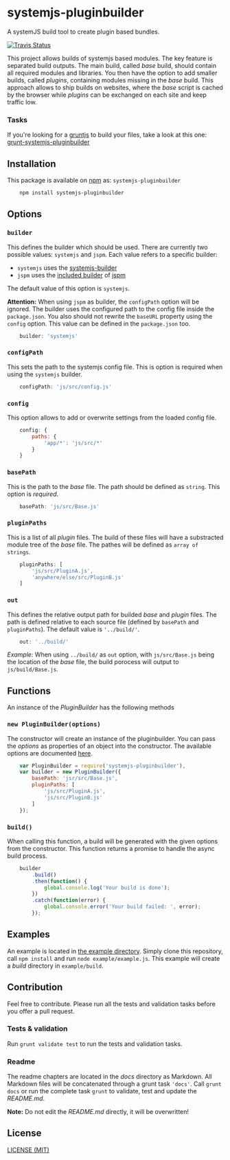 # systemjs-pluginbuilder

A systemJS build tool to create plugin based bundles.

[![Travis Status](https://travis-ci.org/moccu/systemjs-pluginbuilder.png?branch=master)](https://travis-ci.org/moccu/systemjs-pluginbuilder)

This project allows builds of systemjs based modules. The key feature is
separated build outputs. The main build, called _base_ build, should contain all
required modules and libraries. You then have the option to add smaller builds,
called _plugins_, containing modules missing in the _base_ build. This approach
allows to ship builds on websites, where the _base_ script is cached by the
browser while _plugins_ can be exchanged on each site and keep traffic low.

### Tasks

If you're looking for a [gruntjs](http://gruntjs.com/) to build your
files, take a look at this one: [grunt-systemjs-pluginbuilder](https://github.com/moccu/grunt-systemjs-pluginbuilder)

## Installation

This package is available on [npm](https://www.npmjs.com/package/systemjs-pluginbuilder)
as: `systemjs-pluginbuilder`

``` sh
	npm install systemjs-pluginbuilder
```

## Options

### ```builder```

This defines the builder which should be used. There are currently two possible
values: ```systemjs``` and ```jspm```. Each value refers to a specific builder:

* ```systemjs``` uses the [systemjs-builder](https://github.com/systemjs/builder)
* ```jspm``` uses the [included builder](https://github.com/jspm/jspm-cli/blob/master/lib/bundle.js) of [jspm](https://github.com/jspm/jspm-cli)

The default value of this option is ```systemjs```.

**Attention:** When using ```jspm``` as builder, the ```configPath``` option will
be ignored. The builder uses the configured path to the config file inside the
```package.json```. You also should not rewrite the ```baseURL``` property using
the ```config``` option. This value can be defined in the ```package.json``` too.

```javascript
	builder: 'systemjs'
```

### ```configPath```

This sets the path to the systemjs config file. This is option is required when
using the ```systemjs``` builder.

```javascript
	configPath: 'js/src/config.js'
```

### ```config```

This option allows to add or overwrite settings from the loaded config file.

```javascript
	config: {
		paths: {
			'app/*': 'js/src/*'
		}
	}
```

### ```basePath```

This is the path to the _base_ file. The path should be defined as ```string```.
This option is _required_.

```javascript
	basePath: 'js/src/Base.js'
```

### ```pluginPaths```

This is a list of all _plugin_ files. The build of these files will have a
substracted module tree of the _base_ file. The pathes will be defined as
```array of strings```.

```javascript
	pluginPaths: [
		'js/src/PluginA.js',
		'anywhere/else/src/PluginB.js'
	]
```

### ```out```

This defines the relative output path for builded _base_ and _plugin_ files. The
path is defined relative to each source file (defined by ```basePath``` and
```pluginPaths```). The default value is ```'../build/'```.

```javascript
	out: '../build/'
```

*Example:* When using ```../build/``` as ```out``` option, with
```js/src/Base.js``` being the location of the _base_ file, the build porocess
will output to ```js/build/Base.js```.

## Functions

An instance of the *PluginBuilder* has the following methods

### ```new PluginBuilder(options)```

The constructor will create an instance of the pluginbuilder. You can pass the
*options* as properties of an object into the constructor. The available options
are documented [here](#options).

```javascript
	var PluginBuilder = require('systemjs-pluginbuilder'),
	var builder = new PluginBuilder({
		basePath: 'jsr/src/Base.js',
		pluginPaths: [
			'js/src/PluginA.js',
			'js/src/PluginB.js'
		]
	});
```

### ```build()```

When calling this function, a build will be generated with the given options
from the constructor. This function returns a promise to handle the async build
process.

```javascript
	builder
		.build()
		.then(function() {
			global.console.log('Your build is done');
		})
		.catch(function(error) {
			global.console.error('Your build failed: ', error);
		});
```

## Examples

An example is located in [the example directory](example/). Simply clone this
repository, call ```npm install``` and run ```node example/example.js```. This
example will create a _build_ directory in ```example/build```.

## Contribution

Feel free to contribute. Please run all the tests and validation tasks before
you offer a pull request.

### Tests & validation

Run ```grunt validate test``` to run the tests and validation tasks.

### Readme

The readme chapters are located in the _docs_ directory as Markdown. All
Markdown files will be concatenated through a grunt task ```'docs'```. Call
```grunt docs``` or run the complete task ```grunt``` to validate, test and
update the _README.md_.

**Note:** Do not edit the _README.md_ directly, it will be overwritten!

## License

[LICENSE (MIT)](https://github.com/moccu/systemjs-pluginbuilder/blob/master/LICENSE)
